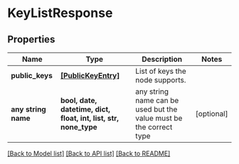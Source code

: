 # KeyListResponse


## Properties
Name | Type | Description | Notes
------------ | ------------- | ------------- | -------------
**public_keys** | [**[PublicKeyEntry]**](PublicKeyEntry.md) | List of keys the node supports. | 
**any string name** | **bool, date, datetime, dict, float, int, list, str, none_type** | any string name can be used but the value must be the correct type | [optional]

[[Back to Model list]](../README.md#documentation-for-models) [[Back to API list]](../README.md#documentation-for-api-endpoints) [[Back to README]](../README.md)


